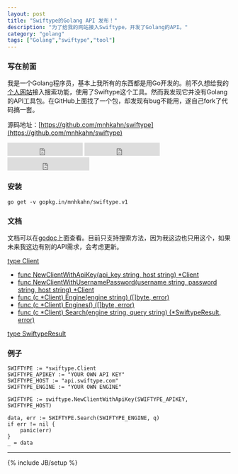 ```yaml
---
layout: post
title: "Swiftype的Golang API 发布！"
description: "为了给我的网站接入Swiftype，开发了Golang的API。"
category: "golang"
tags: ["Golang","swiftype","tool"]
---
```


### 写在前面

我是一个Golang程序员，基本上我所有的东西都是用Go开发的。前不久想给我的[个人网站](https://www.cyeam.com)接入搜索功能，使用了Swiftype这个工具。然而我发现它并没有Golang的API工具包。在GitHub上面找了一个包，却发现有bug不能用，遂自己fork了代码搞一套。

源码地址：[https://github.com/mnhkahn/swiftype](https://github.com/mnhkahn/swiftype)

<iframe src="http://ghbtns.com/github-btn.html?user=mnhkahn&repo=swiftype&type=watch&count=true&size=large"
  allowtransparency="true" frameborder="0" scrolling="0" width="170" height="30"></iframe>

<iframe src="http://ghbtns.com/github-btn.html?user=mnhkahn&repo=swiftype&type=fork&count=true&size=large"
  allowtransparency="true" frameborder="0" scrolling="0" width="170" height="30"></iframe>

<iframe src="http://ghbtns.com/github-btn.html?user=mnhkahn&type=follow&count=true&size=large"
  allowtransparency="true" frameborder="0" scrolling="0" width="185" height="30"></iframe>


### 安装

	go get -v gopkg.in/mnhkahn/swiftype.v1

### 文档

文档可以在[godoc](https://godoc.org/github.com/mnhkahn/swiftype)上面查看。目前只支持搜索方法，因为我这边也只用这个，如果未来我这边有别的API需求，会考虑更新。

[type Client](https://godoc.org/github.com/mnhkahn/swiftype#Client)

+ [func NewClientWithApiKey(api_key string, host string) *Client](https://godoc.org/github.com/mnhkahn/swiftype#NewClientWithApiKey)
+ [func NewClientWithUsernamePassword(username string, password string, host string) *Client](https://godoc.org/github.com/mnhkahn/swiftype#NewClientWithUsernamePassword)
+ [func (c *Client) Engine(engine string) ([]byte, error)](https://godoc.org/github.com/mnhkahn/swiftype#Client.Engine)
+ [func (c *Client) Engines() ([]byte, error)](https://godoc.org/github.com/mnhkahn/swiftype#Client.Engines)
+ [func (c *Client) Search(engine string, query string) (*SwiftypeResult, error)](https://godoc.org/github.com/mnhkahn/swiftype#Client.Search)

[type SwiftypeResult](https://godoc.org/github.com/mnhkahn/swiftype#SwiftypeResult)


### 例子

	SWIFTYPE := *swiftype.Client
	SWIFTYPE_APIKEY := "YOUR OWN API KEY"
	SWIFTYPE_HOST := "api.swiftype.com"
	SWIFTYPE_ENGINE := "YOUR OWN ENGINE"
	
	SWIFTYPE := swiftype.NewClientWithApiKey(SWIFTYPE_APIKEY, SWIFTYPE_HOST)
	
	data, err := SWIFTYPE.Search(SWIFTYPE_ENGINE, q)
	if err != nil {
	    panic(err)
	}
	_ = data




---

{% include JB/setup %}
